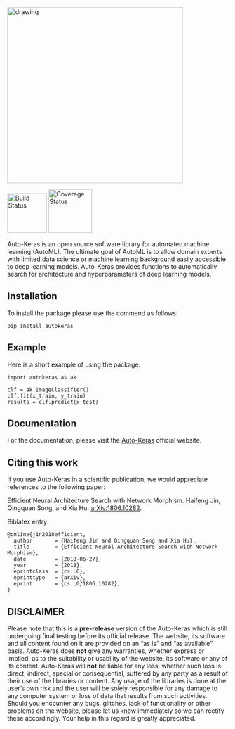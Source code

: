 <img src="https://github.com/jhfjhfj1/autokeras/blob/master/logo.png?raw=true" alt="drawing" width="400px"/>

<p><a href="https://travis-ci.org/jhfjhfj1/autokeras"><img alt="Build Status" src="https://travis-ci.org/jhfjhfj1/autokeras.svg?branch=master" style="width: 90px"/></a>
<a href="https://coveralls.io/github/jhfjhfj1/autokeras?branch=master"><img alt="Coverage Status" src="https://coveralls.io/repos/github/jhfjhfj1/autokeras/badge.svg?branch=master" style="width: 99px"/></a></p>

Auto-Keras is an open source software library for automated machine learning (AutoML). The ultimate goal of AutoML is to allow domain experts with limited data science or machine learning background easily accessible to deep learning models.
Auto-Keras provides functions to automatically search for architecture and hyperparameters of deep learning models.

## Installation

To install the package please use the commend as follows:

    pip install autokeras

## Example

Here is a short example of using the package.


    import autokeras as ak

    clf = ak.ImageClassifier()
    clf.fit(x_train, y_train)
    results = clf.predict(x_test)

## Documentation

For the documentation, please visit the [Auto-Keras](http://autokeras.com/) official website.

## Citing this work

If you use Auto-Keras in a scientific publication, we would appreciate references to the following paper:

Efficient Neural Architecture Search with Network Morphism.
Haifeng Jin, Qingquan Song, and Xia Hu.
[arXiv:1806.10282](https://arxiv.org/abs/1806.10282).

Biblatex entry:

    @online{jin2018efficient,
      author       = {Haifeng Jin and Qingquan Song and Xia Hu},
      title        = {Efficient Neural Architecture Search with Network Morphism},
      date         = {2018-06-27},
      year         = {2018},
      eprintclass  = {cs.LG},
      eprinttype   = {arXiv},
      eprint       = {cs.LG/1806.10282},
    }
 

## DISCLAIMER

Please note that this is a **pre-release** version of the Auto-Keras which is still undergoing final testing before its official release. The website, its software and all content found on it are provided on an
“as is” and “as available” basis. Auto-Keras does **not** give any warranties, whether express or implied, as to the suitability or usability of the website, its software or any of its content. Auto-Keras will **not** be liable for any loss, whether such loss is direct, indirect, special or consequential, suffered by any party as a result of their use of the libraries or content. Any usage of the libraries is done at the user’s own risk and the user will be solely responsible for any damage to any computer system or loss of data that results from such activities. Should you encounter any bugs, glitches, lack of functionality or
other problems on the website, please let us know immediately so we
can rectify these accordingly. Your help in this regard is greatly
appreciated.




